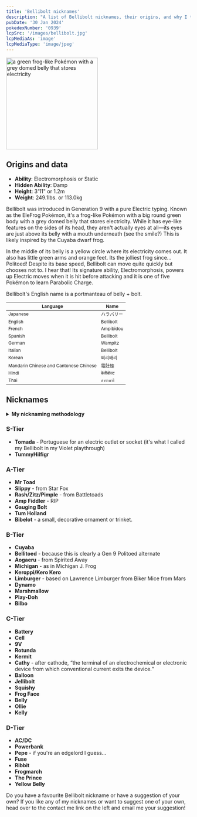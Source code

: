```yaml
---
title: 'Bellibolt nicknames'
description: "A list of Bellibolt nicknames, their origins, and why I think they're cool."
pubDate: '30 Jan 2024'
pokedexNumber: '0939'
lcpSrc: '/images/bellibolt.jpg'
lcpMediaAs: 'image'
lcpMediaType: 'image/jpeg'
---
```


<div class="img-center">
	<picture>
		<source srcset="/images/bellibolt.webp" type="image/webp">
		<img src="/images/bellibolt.jpeg" width="250" height="250" alt="a green frog-like Pokémon with a grey domed belly that stores electricity">
	</picture>
</div>

## Origins and data

<div class="room-box">
		<div class="room-box-left">
			<ul>
				<li><strong>Ability</strong>: Electromorphosis or Static</li>
				<li><strong>Hidden Ability</strong>: Damp</li>
				<li><strong>Height</strong>: 3'11" or 1.2m</li>
				<li><strong>Weight</strong>: 249.1lbs. or 113.0kg</li>
			</ul>
			<p>Bellibolt was introduced in Generation 9 with a pure Electric typing. Known as the EleFrog Pokémon, it's a frog-like Pokémon with a big round green body with a grey domed belly that stores electricity. While it has eye-like features on the sides of its head, they aren't actually eyes at all—its eyes are just above its belly with a mouth underneath (see the smile?) This is likely inspired by the Cuyaba dwarf frog.
			<p>In the middle of its belly is a yellow circle where its electricity comes out. It also has little green arms and orange feet. Its the jolliest frog since... Politoed! Despite its base speed, Bellibolt can move quite quickly but chooses not to. I hear that! Its signature ability, Electromorphosis, powers up Electric moves when it is hit before attacking and it is one of five Pokémon to learn Parabolic Charge.</p>
			<p>Bellibolt's English name is a portmanteau of belly + bolt.</p>
		</div>

<div class="room-box-right">
	<table class="room-table" style="font-size:12px">
	<thead>
		<tr>
			<th>Language</th>
			<th>Name</th>
		</tr>
	</thead>
	<tbody>
		<tr>
			<td>Japanese</td>
			<td><span lang="ja">ハラバリー</span></td>
		</tr>
		<tr>
			<td>English</td>
			<td>Bellibolt</td>
		</tr>
		<tr>
			<td>French</td>
			<td>Ampibidou</td>
		</tr>
		<tr>
			<td>Spanish</td>
			<td>Bellibolt</td>
		</tr>
		<tr>
			<td>German</td>
			<td>Wampitz</td>
		</tr>
		<tr>
			<td>Italian</td>
			<td>Bellibolt</td>
		</tr>
		<tr>
			<td>Korean</td>
			<td><span lang="ko">찌리배리</span></td>
		</tr>
		<tr>
			<td>Mandarin Chinese and Cantonese Chinese</td>
			<td>電肚蛙</td>
		</tr>
		<tr>
			<td>Hindi</td>
			<td>बेलीबोल्ट</td>
		</tr>
		<tr>
			<td>Thai</td>
			<td>ฮาราบารี</td>
		</tr>
	</tbody>
	</table>
	</div>
</div>

## Nicknames
<section class="deets">
	<details>
		<summary><strong>My nicknaming methodology</strong></summary>
		<ul>
			<li>I rank nicknames by lettered tiers: S, A, B, C, and D. S is the best and D is the worst.</li>
			<li>I'll usually list my inspiration for a nickname so you know where they came from</li>
		</ul>
	</details>
</section>

### S-Tier

* **Tomada** - Portuguese for an electric outlet or socket (it's what I called my Bellibolt in my Violet playthrough)
* **TummyHilfigr**

### A-Tier

* **Mr Toad**
* **Slippy** - from Star Fox
* **Rash/Zitz/Pimple** - from Battletoads
* **Amp Fiddler** - RIP
* **Gauging Bolt**
* **Tum Holland**
* **Bibelot** - a small, decorative ornament or trinket.

### B-Tier

* **Cuyaba**
* **Bellitoed** - because this is clearly a Gen 9 Politoed alternate
* **Aogaeru** - from Spirited Away
* **Michigan** - as in Michigan J. Frog
* **Keroppi/Kero Kero**
* **Limburger** - based on Lawrence Limburger from Biker Mice from Mars
* **Dynamo**
* **Marshmallow**
* **Play-Doh**
* **Bilbo**

### C-Tier

* **Battery**
* **Cell**
* **9V**
* **Rotunda**
* **Kermit**
* **Cathy** - after cathode, <q cite="https://en.wikipedia.org/wiki/Glossary_of_electrical_and_electronics_engineering">the terminal of an electrochemical or electronic device from which conventional current exits the device.</q>
* **Balloon**
* **Jellibolt**
* **Squishy**
* **Frog Face**
* **Belly**
* **Ollie**
* **Kelly**

### D-Tier

* **AC/DC**
* **Powerbank**
* **Pepe** - if you're an edgelord I guess...
* **Fuse**
* **Ribbit**
* **Frogmarch**
* **The Prince**
* **Yellow Belly**

Do you have a favourite Bellibolt nickname or have a suggestion of your own? If you like any of my nicknames or want to suggest one of your own, head over to the contact me link on the left and email me your suggestion!